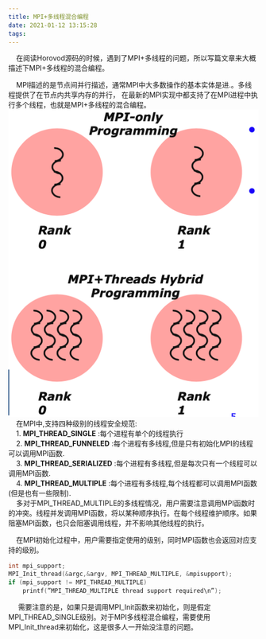 ```yaml
---
title: MPI+多线程混合编程
date: 2021-01-12 13:15:28
tags:
---
```

&nbsp;&nbsp;&nbsp;&nbsp;在阅读Horovod源码的时候，遇到了MPI+多线程的问题，所以写篇文章来大概描述下MPI+多线程的混合编程。 
<!--more-->  
&nbsp;&nbsp;&nbsp;&nbsp;MPI描述的是节点间并行描述，通常MPI中大多数操作的基本实体是进.。多线程提供了在节点内共享内存的并行， 在最新的MPI实现中都支持了在MPI进程中执行多个线程，也就是MPI+多线程的混合编程。
![](/images/MPI混合编程.png)     
&nbsp;&nbsp;&nbsp;&nbsp;在MPI中,支持四种级别的线程安全规范:    
&nbsp;&nbsp;&nbsp;&nbsp;1. **MPI_THREAD_SINGLE** :每个进程有单个的线程执行    
&nbsp;&nbsp;&nbsp;&nbsp;2. **MPI_THREAD_FUNNELED** :每个进程有多线程,但是只有初始化MPI的线程可以调用MPI函数.    
&nbsp;&nbsp;&nbsp;&nbsp;3. **MPI_THREAD_SERIALIZED** :每个进程有多线程,但是每次只有一个线程可以调用MPI函数.    
&nbsp;&nbsp;&nbsp;&nbsp;4. **MPI_THREAD_MULTIPLE** :每个进程有多线程,每个线程都可以调用MPI函数(但是也有一些限制).    
&nbsp;&nbsp;&nbsp;&nbsp;多对于MPI_THREAD_MULTIPLE的多线程情况，用户需要注意调用MPI函数时的冲突。线程并发调用MPI函数，将以某种顺序执行。在每个线程维护顺序。如果阻塞MPI函数，也只会阻塞调用线程，并不影响其他线程的执行。   

&nbsp;&nbsp;&nbsp;&nbsp;在MPI初始化过程中，用户需要指定使用的级别，同时MPI函数也会返回对应支持的级别。
```C++
int mpi_support;
MPI_Init_thread(&argc,&argv, MPI_THREAD_MULTIPLE, &mpisupport);
if (mpi_support != MPI_THREAD_MULTIPLE)
    printf(”MPI_THREAD_MULTIPLE thread support required\n”);
```    
 &nbsp;&nbsp;&nbsp;&nbsp; 需要注意的是，如果只是调用MPI_Init函数来初始化，则是假定MPI_THREAD_SINGLE级别。对于MPI多线程混合编程，需要使用MPI_Init_thread来初始化，这是很多人一开始没注意的问题。
